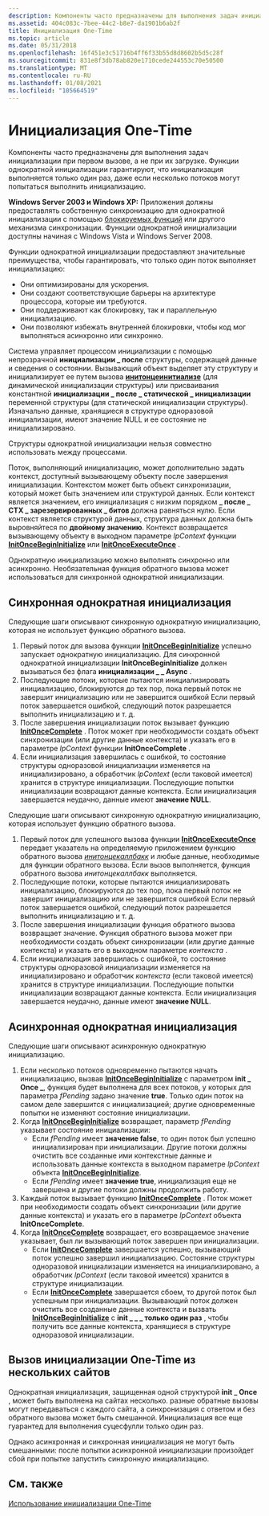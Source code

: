 ```yaml
---
description: Компоненты часто предназначены для выполнения задач инициализации при первом вызове, а не при их загрузке.
ms.assetid: 404c083c-7bee-44c2-b8e7-da1901b6ab2f
title: Инициализация One-Time
ms.topic: article
ms.date: 05/31/2018
ms.openlocfilehash: 16f451e3c51716b4ff6f33b55d8d8602b5d5c28f
ms.sourcegitcommit: 831e8f3db78ab820e1710cede244553c70e50500
ms.translationtype: MT
ms.contentlocale: ru-RU
ms.lasthandoff: 01/08/2021
ms.locfileid: "105664519"
---
```

# <a name="one-time-initialization"></a>Инициализация One-Time

Компоненты часто предназначены для выполнения задач инициализации при первом вызове, а не при их загрузке. Функции однократной инициализации гарантируют, что инициализация выполняется только один раз, даже если несколько потоков могут попытаться выполнить инициализацию.

**Windows Server 2003 и Windows XP:** Приложения должны предоставлять собственную синхронизацию для однократной инициализации с помощью [блокируемых функций](interlocked-variable-access.md) или другого механизма синхронизации. Функции однократной инициализации доступны начиная с Windows Vista и Windows Server 2008.

Функции однократной инициализации предоставляют значительные преимущества, чтобы гарантировать, что только один поток выполняет инициализацию:

-   Они оптимизированы для ускорения.
-   Они создают соответствующие барьеры на архитектуре процессора, которые им требуются.
-   Они поддерживают как блокировку, так и параллельную инициализацию.
-   Они позволяют избежать внутренней блокировки, чтобы код мог выполняться асинхронно или синхронно.

Система управляет процессом инициализации с помощью непрозрачной **инициализации \_ после** структуры, содержащей данные и сведения о состоянии. Вызывающий объект выделяет эту структуру и инициализирует ее путем вызова [**инитонцеинитиализе**](/windows/win32/api/synchapi/nf-synchapi-initonceinitialize) (для динамической инициализации структуры) или присваивания константной **инициализации \_ после \_ статической \_ инициализации** переменной структуры (для статической инициализации структуры). Изначально данные, хранящиеся в структуре одноразовой инициализации, имеют значение NULL и ее состояние не инициализировано.

Структуры однократной инициализации нельзя совместно использовать между процессами.

Поток, выполняющий инициализацию, может дополнительно задать контекст, доступный вызывающему объекту после завершения инициализации. Контекстом может быть объект синхронизации, который может быть значением или структурой данных. Если контекст является значением, его инициализация с низким порядком **\_ после \_ CTX \_ зарезервированных \_ битов** должна равняться нулю. Если контекст является структурой данных, структура данных должна быть выровняйтеся по **двойному значению**. Контекст возвращается вызывающему объекту в выходном параметре *lpContext* функции [**InitOnceBeginInitialize**](/windows/win32/api/synchapi/nf-synchapi-initoncebegininitialize) или [**InitOnceExecuteOnce**](/windows/win32/api/synchapi/nf-synchapi-initonceexecuteonce) .

Однократную инициализацию можно выполнять синхронно или асинхронно. Необязательная функция обратного вызова может использоваться для синхронной однократной инициализации.

## <a name="synchronous-one-time-initialization"></a>Синхронная однократная инициализация

Следующие шаги описывают синхронную однократную инициализацию, которая не использует функцию обратного вызова.

1.  Первый поток для вызова функции [**InitOnceBeginInitialize**](/windows/win32/api/synchapi/nf-synchapi-initoncebegininitialize) успешно запускает однократную инициализацию. Для синхронной однократной инициализации **InitOnceBeginInitialize** должен вызываться без флага **инициализации \_ \_ Async** .
2.  Последующие потоки, которые пытаются инициализировать инициализацию, блокируются до тех пор, пока первый поток не завершит инициализацию или не завершится ошибкой Если первый поток завершается ошибкой, следующий поток разрешается выполнить инициализацию и т. д.
3.  После завершения инициализации поток вызывает функцию [**InitOnceComplete**](/windows/win32/api/synchapi/nf-synchapi-initoncecomplete) . Поток может при необходимости создать объект синхронизации (или другие данные контекста) и указать его в параметре *lpContext* функции **InitOnceComplete** .
4.  Если инициализация завершилась с ошибкой, то состояние структуры одноразовой инициализации изменяется на инициализировано, а обработчик *lpContext* (если таковой имеется) хранится в структуре инициализации. Последующие попытки инициализации возвращают данные контекста. Если инициализация завершается неудачно, данные имеют **значение NULL**.

Следующие шаги описывают синхронную однократную инициализацию, которая использует функцию обратного вызова.

1.  Первый поток для успешного вызова функции [**InitOnceExecuteOnce**](/windows/win32/api/synchapi/nf-synchapi-initonceexecuteonce) передает указатель на определяемую приложением функцию обратного вызова [*инитонцекаллбакк*](/windows/win32/api/synchapi/nc-synchapi-pinit_once_fn) и любые данные, необходимые для функции обратного вызова. Если вызов выполняется, функция обратного вызова *инитонцекаллбакк* выполняется.
2.  Последующие потоки, которые пытаются инициализировать инициализацию, блокируются до тех пор, пока первый поток не завершит инициализацию или не завершится ошибкой Если первый поток завершается ошибкой, следующий поток разрешается выполнить инициализацию и т. д.
3.  После завершения инициализации функция обратного вызова возвращает значение. Функция обратного вызова может при необходимости создать объект синхронизации (или другие данные контекста) и указать его в выходном параметре *контекста* .
4.  Если инициализация завершилась с ошибкой, то состояние структуры одноразовой инициализации изменяется на инициализировано и обработчик *контекста* (если таковой имеется) хранится в структуре инициализации. Последующие попытки инициализации возвращают данные контекста. Если инициализация завершается неудачно, данные имеют **значение NULL**.

## <a name="asynchronous-one-time-initialization"></a>Асинхронная однократная инициализация

Следующие шаги описывают асинхронную однократную инициализацию.

1.  Если несколько потоков одновременно пытаются начать инициализацию, вызвав [**InitOnceBeginInitialize**](/windows/win32/api/synchapi/nf-synchapi-initoncebegininitialize) с параметром **init \_ Once \_**, функция будет выполнена для всех потоков, у которых для параметра *fPending* задано значение **true**. Только один поток на самом деле завершится с инициализацией; другие одновременные попытки не изменяют состояние инициализации.
2.  Когда [**InitOnceBeginInitialize**](/windows/win32/api/synchapi/nf-synchapi-initoncebegininitialize) возвращает, параметр *fPending* указывает состояние инициализации:
    -   Если *fPending* имеет **значение false**, то один поток был успешно инициализирован при инициализации. Другие потоки должны очистить все созданные ими контекстные данные и использовать данные контекста в выходном параметре *lpContext* объекта [**InitOnceBeginInitialize**](/windows/win32/api/synchapi/nf-synchapi-initoncebegininitialize).
    -   Если *fPending* имеет **значение true**, инициализация еще не завершена и другие потоки должны продолжить работу.
3.  Каждый поток вызывает функцию [**InitOnceComplete**](/windows/win32/api/synchapi/nf-synchapi-initoncecomplete) . Поток может при необходимости создать объект синхронизации (или другие данные контекста) и указать его в параметре *lpContext* объекта **InitOnceComplete**.
4.  Когда [**InitOnceComplete**](/windows/win32/api/synchapi/nf-synchapi-initoncecomplete) возвращает, его возвращаемое значение указывает, был ли вызывающий поток завершен при инициализации.
    -   Если [**InitOnceComplete**](/windows/win32/api/synchapi/nf-synchapi-initoncecomplete) завершается успешно, вызывающий поток успешно завершил инициализацию. Состояние структуры одноразовой инициализации изменяется на инициализировано, а обработчик *lpContext* (если таковой имеется) хранится в структуре инициализации.
    -   Если [**InitOnceComplete**](/windows/win32/api/synchapi/nf-synchapi-initoncecomplete) завершается сбоем, то другой поток был успешным при инициализации. Вызывающий поток должен очистить все созданные данные контекста и вызвать [**InitOnceBeginInitialize**](/windows/win32/api/synchapi/nf-synchapi-initoncebegininitialize) с **init \_ \_ \_ только один раз** , чтобы получить все данные контекста, хранящиеся в структуре одноразовой инициализации.

## <a name="calling-one-time-initialization-from-multiple-sites"></a>Вызов инициализации One-Time из нескольких сайтов

Однократная инициализация, защищенная одной структурой **init \_ Once** , может быть выполнена на сайтах несколько. разные обратные вызовы могут передаваться с каждого сайта, а синхронизация с ответом и без обратного вызова может быть смешанной. Инициализация все еще гуарантед для выполнения суцесфулли только один раз.

Однако асинхронная и синхронная инициализация не могут быть смешанными: после попытки асинхронной инициализации произойдет сбой при попытке запустить синхронную инициализацию.

## <a name="related-topics"></a>См. также

<dl> <dt>

[Использование инициализации One-Time](using-one-time-initialization.md)
</dt> </dl>

 

 
